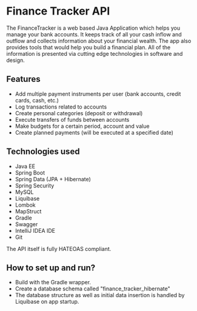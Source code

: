 # Finance Tracker API

The FinanceTracker is a web based Java Application which helps you manage your bank accounts.
It keeps track of all your cash inflow and outflow and collects information about your financial wealth.
The app also provides tools that would help you build a financial plan.
All of the information is presented via cutting edge technologies in software and design.

## Features

* Add multiple payment instruments per user (bank accounts, credit cards, cash, etc.)
* Log transactions related to accounts
* Create personal categories (deposit or withdrawal)
* Execute transfers of funds between accounts
* Make budgets for a certain period, account and value
* Create planned payments (will be executed at a specified date)

## Technologies used

* Java EE
* Spring Boot
* Spring Data (JPA + Hibernate)
* Spring Security
* MySQL
* Liquibase
* Lombok
* MapStruct
* Gradle
* Swagger
* IntelliJ IDEA IDE
* Git

The API itself is fully HATEOAS compliant.

## How to set up and run?

* Build with the Gradle wrapper.
* Create a database schema called "finance_tracker_hibernate"
* The database structure as well as initial data insertion is handled by Liquibase on app startup.